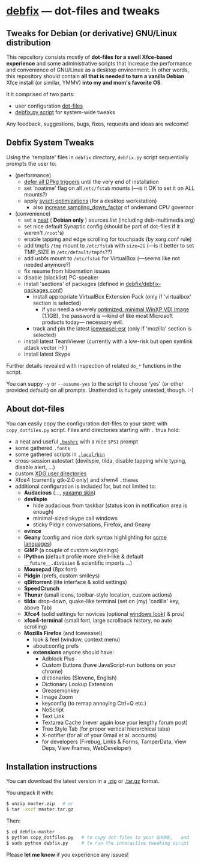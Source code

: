 # [debfix](https://github.com/kernc/debfix) — dot-files and tweaks

## Tweaks for Debian (or derivative) GNU/Linux distribution

This repository consists mostly of **dot-files for a swell Xfce-based experience**
and some administrative scripts that increase the performance and convenience
of GNU/Linux as a desktop environment. In other words, this repository should
contain **all that is needed to turn a vanilla Debian** Xfce install (or
similar, YMMV) **into my and mom's favorite OS**.

It it comprised of two parts:
* user configuration [dot-files](https://github.com/kernc/debfix#about-dot-files)
* [debfix.py script](https://github.com/kernc/debfix#debfix-system-tweaks) for system-wide tweaks

Any feedback, suggestions, bugs, fixes, requests and ideas are welcome!

## Debfix System Tweaks

Using the 'template' files in `debfix` directory, `debfix.py` script 
sequentially prompts the user to:
* (performance)
    * [defer all DPkg triggers](http://raphaelhertzog.com/2011/05/30/trying-to-make-dpkg-triggers-more-useful-and-less-painful/) until the very end of installation
    * set 'noatime' flag on all `/etc/fstab` mounts (—is it OK to set it on ALL mounts?)
    * apply [sysctl optimizations](https://github.com/kernc/debfix/blob/master/debfix/etc_sysctl.d_debfix-desktop-performance.conf) (for a desktop workstation)
        * also [increase sampling_down_factor](http://forums.gentoo.org/viewtopic-p-6682533.html?sid=a180868bde5a91214fcf7a12e43770c6#6682533) of ondemand CPU governor
* (convenience)
    * set a [neat](http://http.debian.net/) ( **Debian only** ) sources.list (including deb-multimedia.org)
    * set nice default Synaptic config (should be part of dot-files if it weren't `/root`'s)
    * enable tapping and edge scrolling for touchpads (by xorg.conf rule)
    * add tmpfs `/tmp` mount to `/etc/fstab` with `size=2G` (—is it better to set TMP_SIZE in `/etc/default/tmpfs`??)
    * add usbfs mount to `/etc/fstab` for VirtualBox (—seems like not needed anymore?)
    * fix resume from hibernation issues
    * disable (blacklist) PC-speaker
    * install 'sections' of packages (defined in [debfix/debfix-packages.conf](https://github.com/kernc/debfix/blob/master/debfix/debfix-packages.conf))
        * install appropriate VirtualBox Extension Pack (only if 'virtualbox' section is selected)
            * if you need a severely [optimized, minimal WinXP VDI image](https://mega.co.nz/#!MdhgjTxS!R9LTwkfBqbYN6Ku2Kx73qmX5ALhLvMvMSUAhTR5AS1o) (1.1GB),
              the password is —kind of like most Microsoft products today— necessary evil.
        * track and pin the latest [iceweasel-esr](http://www.mozilla.org/en-US/firefox/organizations/) (only if 'mozilla' section is selected)
    * install latest TeamViewer (currently with a low-risk but open symlink attack vector :-) )
    * install latest Skype

Further details revealed with inspection of related `do_*` functions in the script.

You can suppy `-y` or `--assume-yes` to the script to choose 'yes' (or other
provided default) on all prompts. Unattended is hugely untested, though. :-)


## About dot-files

You can easily copy the configuration dot-files to your `$HOME` with
`copy_dotfiles.py` script.
Files and directories starting with `.` thus hold:
* a neat and useful [`.bashrc`](https://github.com/kernc/debfix/tree/master/.bashrc) with a nice `$PS1` prompt
* some gathered `.fonts`
* some gathered scripts in [`.local/bin`](https://github.com/kernc/debfix/tree/master/.local/bin)
* cross-session autostart (devilspie, tilda, disable tapping while typing, disable alert, ...)
* custom [XDG user directories](https://github.com/kernc/debfix/blob/master/.config/user-dirs.dirs)
* Xfce4 (currently gtk-2.0 only) and xfwm4 `.themes`
* additional configuration is included for, but not limited to:
    * **Audacious** (..., [yaxamp skin](http://www.allwinampskins.com/yaxamp.wsz))
    * **devilspie**
        * hide audacious from taskbar (status icon in notification area is enough)
        * minimal-sized skype call windows
        * sticky Pidgin conversations, Firefox, and Geany
    * **evince**
    * **Geany** (config and nice dark syntax highlighting for [some languages](https://github.com/kernc/debfix/blob/master/.config/geany/filedefs))
    * **GiMP** (a couple of custom keybinings)
    * **IPython** (default profile more shell-like & default `__future__.division` & scientific imports ...)
    * **Mousepad** (8px font)
    * **Pidgin** (prefs, custom smileys)
    * **qBittorrent** (lite interface & solid settings)
    * **SpeedCrunch**
    * **Thunar** (small icons, toolbar-style location, custom actions)
    * **tilda**: drop-down, quake-like terminal (set on (my) 'cedilla' key, above Tab)
    * **Xfce4** (solid settings for novices (optional [windows look](https://github.com/kernc/debfix/blob/master/.config/xfce4/xfconf/xfce-perchannel-xml/xfce4-panel.xml.windows)) & pros)
    * **xfce4-terminal** (small font, large scrollback history, no auto scrolling)
    * **Mozilla Firefox** (and Iceweasel)
        * look & feel (window, context menu)
        * about:config prefs
        * **extensions** anyone should have:
            * Adblock Plus
            * Custom Buttons (have JavaScript-run buttons on your chrome)
            * dictionaries (Slovene, English)
            * Dictionary Lookup Extension
            * Greasemonkey
            * Image Zoom
            * keyconfig (to remap annoying Ctrl+Q etc.)
            * NoScript
            * Text Link
            * Textarea Cache (never again lose your lengthy forum post)
            * Tree Style Tab (for proper vertical hierarchical tabs)
            * X-notifier (for all of your Gmail et al. accounts)
            * for developers (Firebug, Links & Forms, TamperData, View Deps, View Frames, WebDeveloper)

## Installation instructions

You can download the latest version in a
[.zip](https://github.com/kernc/debfix/archive/master.zip) or
[.tar.gz](https://github.com/kernc/debfix/archive/master.tar.gz) format.

You unpack it with:
```bash
$ unzip master.zip   # or
$ tar -xvzf master.tar.gz
```
Then:
```bash
$ cd debfix-master
$ python copy_dotfiles.py   # to copy dot-files to your $HOME,   and
$ sudo python debfix.py     # to run the interactive tweaking script
```

Please **let me know** if you experience any issues!